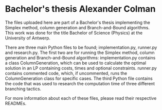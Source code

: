 # Bachelor's thesis Alexander Colman
The files uploaded here are part of a Bachelor's thesis implementing the Simplex method, column generation and Branch-and-Bound algorithms. This work was done for the title Bachelor of Science (Physics) at the University of Antwerp.

There are three main Python files to be found; implementation.py, runner.py and research.py. The first two are for running the Simplex method, column generation and Branch-and-Bound algorithms: implementation.py contains a class ColumnGeneration, which can be used to calculate the optimal solution in an LP containing costs, times and optional constraints. runner.py contains commented code, which, if uncommented, runs the ColumnGeneration class for specific cases. The third Python file contains the code that was used to research the computation time of three different branching tactics.

For more information about each of these files, please read their respective READMEs.


